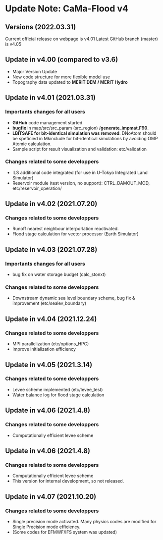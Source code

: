 # Update Note: CaMa-Flood v4

## Versions (2022.03.31)
Current official release on webpage is v4.01
Latest GitHub branch (master)  is v4.05

## Update in v4.00 (compared to v3.6)
- Major Version Update
- New code structure for more flexible model use
- Topography data updated to **MERIT DEM / MERIT Hydro**

## Update in v4.01 (2021.03.31)
### Importants changes for all users
- **GitHub** code management started.
- **bugfix** in map/src/src_param (src_region) /**generate_impmat.F90**.
- **LBITSAFE for bit-identical simulation was removed**. DNoAtom should be speficied in Mkinclude for bit-identical simulations by avoiding OMP Atomic calculation.
- Sample script for result visualization and validation: etc/validation
### Changes related to some developpers 
- ILS additional code integrated (for use in U-Tokyo Integrated Land Simulator)
- Reservoir module (test version, no support): CTRL_DAMOUT_MOD, etc/reservoir_operation/  

## Update in v4.02 (2021.07.20)
### Changes related to some developpers 
- Runoff nearest neighbour interporlation reactivated.
- Flood stage calculation for vector processor (Earth Simulator) 

## Update in v4.03 (2021.07.28)
### Importants changes for all users
- bug fix on water storage budget (calc_stonxt)
### Changes related to some developpers 
- Downstream dynamic sea level boundary scheme, bug fix & improvement (etc/sealev_boundary)

## Update in v4.04 (2021.12.24)
### Changes related to some developpers 
- MPI parallelization (etc/options_HPC)
- Improve initialization efficiency

## Update in v4.05 (2021.3.14)
### Changes related to some developpers 
- Levee scheme implemented (etc/levee_test)
- Water balance log for flood stage calculation

## Update in v4.06 (2021.4.8)
### Changes related to some developpers 
- Computationally efficient levee scheme

## Update in v4.06 (2021.4.8)
### Changes related to some developpers 
- Computationally efficient levee scheme
- This version for internal development, so not released.

## Update in v4.07 (2021.10.20)
### Changes related to some developpers 
- Single precision mode activated. Many physics codes are modified for Single Precision mode efficiency.
- (Some codes for EFMWF/IFS system was updated)
